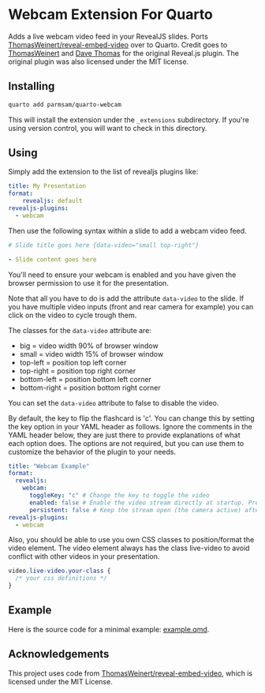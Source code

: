 # Webcam Extension For Quarto

Adds a live webcam video feed in your RevealJS slides. Ports [ThomasWeinert/reveal-embed-video](https://github.com/ThomasWeinert/reveal-embed-video/) over to Quarto. Credit goes to [ThomasWeinert](thomas@weinert.info) and [Dave Thomas](dave@pragdave.me) for the original Reveal.js plugin. The original plugin was also licensed under the MIT license.

## Installing

```bash
quarto add parmsam/quarto-webcam
```

This will install the extension under the `_extensions` subdirectory.
If you're using version control, you will want to check in this directory.

## Using

Simply add the extension to the list of revealjs plugins like:

```yaml
title: My Presentation
format:
    revealjs: default
revealjs-plugins:
  - webcam
```

Then use the following syntax within a slide to add a webcam video feed.

```yaml
# Slide title goes here {data-video="small top-right"}

- Slide content goes here
```

You'll need to ensure your webcam is enabled and you have given the browser permission to use it for the presentation.

Note that all you have to do is add the attribute `data-video` to the slide. If you have multiple video inputs (front and rear camera for example) you can click on the video to cycle trough them.

The classes for the `data-video` attribute are:

- big = video width 90% of browser window
- small = video width 15% of browser window
- top-left = position top left corner
- top-right = position top right corner
- bottom-left = position bottom left corner
- bottom-right = position bottom right corner

You can set the `data-video` attribute to false to disable the video.

By default, the key to flip the flashcard is 'c'. You can change this by setting the key option in your YAML header as follows. Ignore the comments in the YAML header below, they are just there to provide explanations of what each option does. The options are not required, but you can use them to customize the behavior of the plugin to your needs.

```yaml
title: "Webcam Example"
format:
  revealjs:
    webcam: 
      toggleKey: "c" # Change the key to toggle the video
      enabled: false # Enable the video stream directly at startup. Pressing [C] will still allow you to toggle it.
      persistent: false # Keep the stream open (the camera active) after opening it once. If it is enabled the plugin will keep the camera on even if the video is not used. This avoids repeat permission request dialogs.
revealjs-plugins:
  - webcam
```

Also, you should be able to use you own CSS classes to position/format the video element. The video element always has the class live-video to avoid conflict with other videos in your presentation.

```css
video.live-video.your-class {
  /* your css definitions */
}
```

## Example

Here is the source code for a minimal example: [example.qmd](example.qmd).

## Acknowledgements

This project uses code from [ThomasWeinert/reveal-embed-video](https://github.com/ThomasWeinert/reveal-embed-video/), which is licensed under the MIT License. 